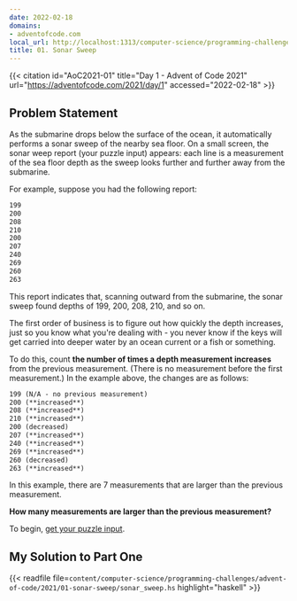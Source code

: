```yaml
---
date: 2022-02-18
domains:
- adventofcode.com
local_url: http://localhost:1313/computer-science/programming-challenges/advent-of-code/2021/01-sonar-sweep/01-sonar-sweep/
title: 01. Sonar Sweep
---
```


{{< citation
  id="AoC2021-01"
  title="Day 1 - Advent of Code 2021"
  url="https://adventofcode.com/2021/day/1"
  accessed="2022-02-18" >}}

## Problem Statement

As the submarine drops below the surface of the ocean, it automatically
performs a sonar sweep of the nearby sea floor. On a small screen, the
sonar weep report (your puzzle input) appears: each line is a
measurement of the sea floor depth as the sweep looks further and
further away from the submarine.

For example, suppose you had the following report:

```md
199
200
208
210
200
207
240
269
260
263
```

This report indicates that, scanning outward from the submarine, the
sonar sweep found depths of 199, 200, 208, 210, and so on.

The first order of business is to figure out how quickly the depth
increases, just so you know what you're dealing with - you never know if
the keys will get carried into deeper water by an ocean current or a
fish or something.

To do this, count **the number of times a depth measurement increases**
from the previous measurement. (There is no measurement before the
first measurement.) In the example above, the changes are as follows:

```md
199 (N/A - no previous measurement)
200 (**increased**)
208 (**increased**)
210 (**increased**)
200 (decreased)
207 (**increased**)
240 (**increased**)
269 (**increased**)
260 (decreased)
263 (**increased**)
```

In this example, there are 7 measurements that are larger than the
previous measurement.

**How many measurements are larger than the previous measurement?**

To begin, [get your puzzle
input](https://adventofcode.com/2021/day/1/input).

## My Solution to Part One

{{< readfile
  file=`content/computer-science/programming-challenges/advent-of-code/2021/01-sonar-sweep/sonar_sweep.hs`
  highlight="haskell" >}}

